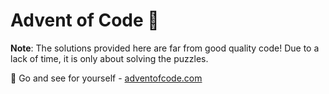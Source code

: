 # Advent of Code 🎄

**Note**: The solutions provided here are far from good quality code! Due to a lack of time, it is only about solving the puzzles.

🦌 Go and see for yourself - [adventofcode.com](https://adventofcode.com/)
